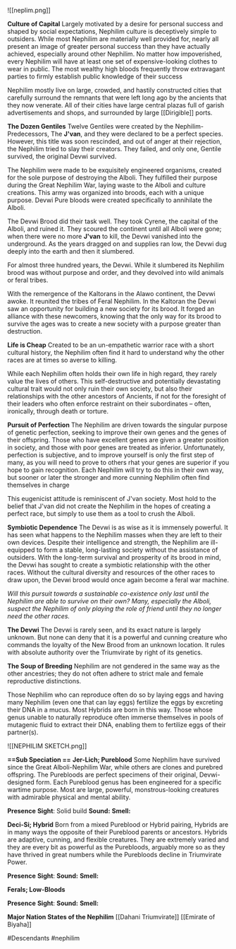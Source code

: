 ![[neplim.png]]

**Culture of Capital**
Largely motivated by a desire for personal success and shaped by social expectations, Nephilim culture is deceptively simple to outsiders. While most Nephilim are materially well provided for, nearly all present an image of greater personal success than they have actually achieved, especially around other Nephilim. No matter how impoverished, every Nephilim will have at least one set of expensive-looking clothes to wear in public. The most wealthy high bloods frequently throw extravagant parties to firmly establish public knowledge of their success

Nephilim mostly live on large, crowded, and hastily constructed
cities that carefully surround the remnants that were left long ago by the ancients that they now venerate. All of their cities have large central plazas full of garish advertisements and shops, and surrounded by large [[Dirigible]] ports.

**The Dozen Gentiles** 
Twelve Gentiles were created by the Nephilim-Predecessors, The **J'van**, and they were declared to be a perfect species. However, this title was soon rescinded, and out of anger at their rejection, the Nephilim tried to slay their creators. They failed, and only one, Gentile survived, the original Devwi survived.

The Nephilim were made to be exquisitely engineered organisms, created for the sole purpose of destroying the Alboli. They fulfilled their purpose during the Great Nephilim War, laying waste to the Alboli and culture creations. This army was organized into broods, each with a unique purpose. Devwi Pure bloods were created specifically to annihilate the Alboli.

The Devwi Brood did their task well. They took Cyrene, the capital of the Alboli, and ruined it. They scoured the continent until all Alboli were gone; when there were no more **J'van** to kill, the Devwi vanished into the underground. As the years dragged on and supplies ran low, the Devwi dug deeply into the earth and then it slumbered.

For almost three hundred years, the Devwi. While it slumbered its Nephilim brood was without purpose and order, and they devolved into wild animals or feral tribes.

With the remergence of the Kaltorans in the Alawo continent, the Devwi awoke. It reunited the tribes of Feral Nephilim. In the Kaltoran the Devwi saw an opportunity for building a new society for its brood. It forged an alliance with these newcomers, knowing that the only way for its brood to survive the ages was to create a new society with a purpose greater than destruction.

**Life is Cheap**
Created to be an un-empathetic warrior race with a short cultural history, the Nephilim often find it hard to understand why the other races are at times so averse to killing.

While each Nephilim often holds their own life in high regard, they rarely value the lives of others. This self-destructive and potentially devastating cultural trait would not only ruin their own society, but also their relationships with the other ancestors of Ancients, if not for
the foresight of their leaders who often enforce restraint on their subordinates – often, ironically, through death or torture.

**Pursuit of Perfection**
The Nephilim are driven towards the singular purpose of genetic perfection, seeking to improve their own genes and the genes of their offspring. Those who have excellent genes are given a greater position in society, and those with poor genes are treated as inferior.
Unfortunately, perfection is subjective, and to improve yourself is only the first step of many, as you will need to prove to others rhat your genes are superior if you hope to gain recognition. Each Nephilim will try to do this in their own way, but sooner or later the stronger and more cunning Nephilim often find themselves in charge

This eugenicist attitude is reminiscent of J'van society. Most hold to the belief that  J'van did not create the Nephilim in the hopes of creating a perfect race, but simply to use them as a tool to crush the Alboli.

**Symbiotic Dependence**
The Devwi is as wise as it is immensely powerful. It has seen what happens to the Nephilim masses when they are left to their own devices. Despite their intelligence and strength, the Nephilim are ill-equipped to form a stable, long-lasting society without the
assistance of outsiders. With the long-term survival and prosperity of its brood in mind, the Devwi has sought to create a symbiotic relationship with the other races. Without the cultural diversity and resources of the other races to draw upon, the Devwi brood
would once again become a feral war machine.

*Will this pursuit towards a sustainable co-existence only last until the Nephilim are able to survive on their own? Many, especially the Alboli, suspect the Nephilim of only playing the role of friend until they no longer need the other races.*

**The Devwi**
The Devwi is rarely seen, and its exact nature is largely unknown. But none can deny that it is a powerful and cunning creature who commands the loyalty of the New Brood from an unknown location. It rules with absolute authority over the Triumvirate by right of its genetics.


**The Soup of Breeding**
 Nephilim are not gendered in the same way as the other ancestries; they do not often adhere to strict male and female reproductive distinctions.
 
Those Nephilim who can reproduce often do so by laying eggs and having many Nephilim (even one that can lay eggs) fertilize the eggs by excreting their DNA in a mucus. Most Hybrids are born in this way. Those whose genus unable to naturally reproduce often immerse themselves in pools of mutagenic fluid to extract their DNA, enabling them to fertilize eggs of their partner(s).

![[NEPHILIM SKETCH.png]]

**==Sub Speciation ==**
**Jer-Lich; Pureblood**
Some Nephilim have survived since the Great Alboli-Nephilim War, while others are clones and purebred offspring. The Purebloods are perfect specimens of their original, Devwi-designed form. Each Pureblood genus has been engineered for a specific wartime purpose. Most are large, powerful, monstrous-looking creatures with admirable physical and mental ability.

**Presence** 
**Sight**: Solid build
**Sound:** 
**Smell:** 

**Deci-Si; Hybrid**
Born from a mixed Pureblood or Hybrid pairing, Hybrids are in many ways the opposite of their Pureblood parents or ancestors. Hybrids are adaptive, cunning, and flexible creatures. They are extremely varied and they are every bit as powerful as the Purebloods, arguably more so as they have thrived in great numbers while the Purebloods decline in Triumvirate Power.

**Presence** 
**Sight**:
**Sound:** 
**Smell:** 

**Ferals; Low-Bloods**


**Presence** 
**Sight**:
**Sound:** 
**Smell:** 

**Major Nation States of the Nephilim**
[[Dahani Triumvirate]]
[[Emirate of Biyaha]]

#Descendants #nephilim  